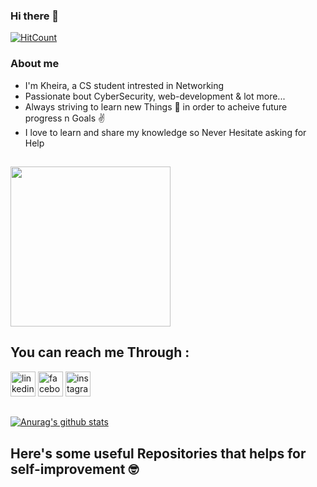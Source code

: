 ### Hi there 👋
[![HitCount](http://hits.dwyl.com/kheiraBoumerzak/kheiraBoumerzak.svg)](http://hits.dwyl.com/kheiraBoumerzak/kheiraBoumerzak)

### About me 

-  I'm Kheira, a CS student intrested in Networking
-  Passionate bout CyberSecurity, web-development & lot more...
-  Always striving to learn new Things 💪 in order to acheive future progress n Goals ✌️
-  I love to learn and share my knowledge so Never Hesitate asking for Help


## 
<img src= 'https://github.com/kheiraBoumerzak/kheiraBoumerzak-/blob/main/gurl.gif' width='256' />

## You can reach me Through :

[<img src='https://cdn.jsdelivr.net/npm/simple-icons@3.0.1/icons/linkedin.svg' alt='linkedin' height='40'>](https://www.linkedin.com/in/https://www.linkedin.com/in/boumerzak-kheira-725238161//) 
[<img src='https://cdn.jsdelivr.net/npm/simple-icons@3.0.1/icons/facebook.svg' alt='facebook' height='40'>](https://www.facebook.com/https://www.facebook.com/flicka.kb/)
[<img src='https://cdn.jsdelivr.net/npm/simple-icons@3.0.1/icons/instagram.svg' alt='instagram' height='40'>](https://www.instagram.com/https://www.instagram.com/micasa_kb1//)  


## 
[![Anurag's github stats](https://github-readme-stats.vercel.app/api?username=kheiraBoumerzak)](https://github.com/anuraghazra/github-readme-stats)

##  Here's some useful Repositories that helps for self-improvement 🤓



